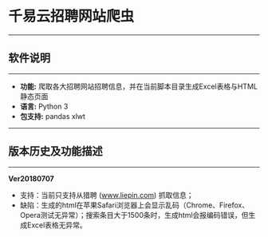 # 千易云招聘网站爬虫


----------

软件说明
-

----------
- **功能:**
爬取各大招聘网站招聘信息，并在当前脚本目录生成Excel表格与HTML静态页面
- **语言:**
Python 3
- **包支持:**
pandas
xlwt


----------


版本历史及功能描述
-


----------


**Ver20180707**
- 支持：当前只支持从猎聘 (www.liepin.com) 抓取信息；
- 缺陷：生成的html在苹果Safari浏览器上会显示乱码（Chrome、Firefox、Opera测试无异常）；搜索条目大于1500条时，生成html会报编码错误，但生成Excel表格无异常。
